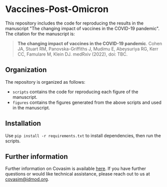 # Vaccines-Post-Omicron

This repository includes the code for reproducing the results in the manuscript "The changing impact of vaccines in the COVID-19 pandemic". The citation for the manuscript is:

> **The changing impact of vaccines in the COVID-19 pandemic**. Cohen JA, Stuart RM, Panovska-Griffiths J, Mudimu E, Abeysuriya RG, Kerr CC, Famulare M, Klein DJ. medRxiv (2022), doi: TBC.


## Organization

The repository is organized as follows:

- `scripts` contains the code for reproducing each figure of the manuscript. 
- `figures` contains the figures generated from the above scripts and used in the manuscript.


## Installation

Use `pip install -r requirements.txt` to install dependencies, then run the scripts. 


## Further information

Further information on Covasim is available [here](http://docs.covasim.org). If you have further questions or would like technical assistance, please reach out to us at covasim@idmod.org.
